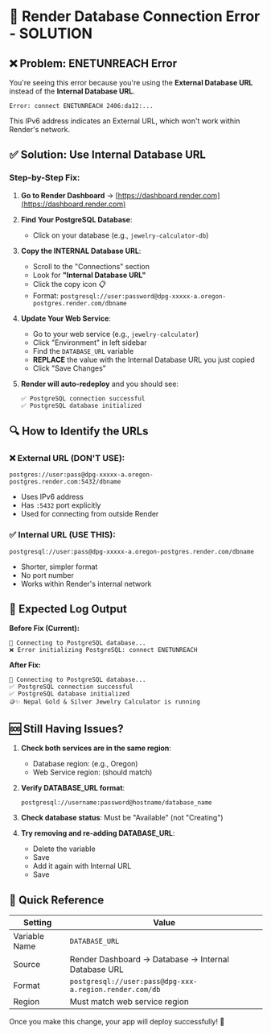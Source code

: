 # 🔧 Render Database Connection Error - SOLUTION

## ❌ Problem: ENETUNREACH Error

You're seeing this error because you're using the **External Database URL** instead of the **Internal Database URL**.

```
Error: connect ENETUNREACH 2406:da12:...
```

This IPv6 address indicates an External URL, which won't work within Render's network.

## ✅ Solution: Use Internal Database URL

### Step-by-Step Fix:

1. **Go to Render Dashboard** → [https://dashboard.render.com](https://dashboard.render.com)

2. **Find Your PostgreSQL Database**:
   - Click on your database (e.g., `jewelry-calculator-db`)

3. **Copy the INTERNAL Database URL**:
   - Scroll to the "Connections" section
   - Look for **"Internal Database URL"**
   - Click the copy icon 📋
   - Format: `postgresql://user:password@dpg-xxxxx-a.oregon-postgres.render.com/dbname`

4. **Update Your Web Service**:
   - Go to your web service (e.g., `jewelry-calculator`)
   - Click "Environment" in left sidebar
   - Find the `DATABASE_URL` variable
   - **REPLACE** the value with the Internal Database URL you just copied
   - Click "Save Changes"

5. **Render will auto-redeploy** and you should see:
   ```
   ✅ PostgreSQL connection successful
   ✅ PostgreSQL database initialized
   ```

## 🔍 How to Identify the URLs

### ❌ External URL (DON'T USE):
```
postgres://user:pass@dpg-xxxxx-a.oregon-postgres.render.com:5432/dbname
```
- Uses IPv6 address
- Has `:5432` port explicitly
- Used for connecting from outside Render

### ✅ Internal URL (USE THIS):
```
postgresql://user:pass@dpg-xxxxx-a.oregon-postgres.render.com/dbname
```
- Shorter, simpler format
- No port number
- Works within Render's internal network

## 🎯 Expected Log Output

**Before Fix (Current):**
```
🔌 Connecting to PostgreSQL database...
❌ Error initializing PostgreSQL: connect ENETUNREACH
```

**After Fix:**
```
🔌 Connecting to PostgreSQL database...
✅ PostgreSQL connection successful
✅ PostgreSQL database initialized
🪙✨ Nepal Gold & Silver Jewelry Calculator is running
```

## 🆘 Still Having Issues?

1. **Check both services are in the same region**:
   - Database region: (e.g., Oregon)
   - Web Service region: (should match)

2. **Verify DATABASE_URL format**:
   ```
   postgresql://username:password@hostname/database_name
   ```

3. **Check database status**: Must be "Available" (not "Creating")

4. **Try removing and re-adding DATABASE_URL**:
   - Delete the variable
   - Save
   - Add it again with Internal URL
   - Save

## 📝 Quick Reference

| Setting | Value |
|---------|-------|
| Variable Name | `DATABASE_URL` |
| Source | Render Dashboard → Database → Internal Database URL |
| Format | `postgresql://user:pass@dpg-xxx-a.region.render.com/db` |
| Region | Must match web service region |

Once you make this change, your app will deploy successfully! 🎉
